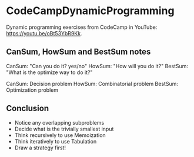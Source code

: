 # CodeCampDynamicProgramming
Dynamic programming exercises from CodeCamp in YouTube: https://youtu.be/oBt53YbR9Kk.

## CanSum, HowSum and BestSum notes
CanSum: "Can you do it? yes/no"
HowSum: "How will you do it?"
BestSum: "What is the optimize way to do it?"

CanSum: Decision problem
HowSum: Combinatorial problem
BestSum: Optimization problem

## Conclusion
- Notice any overlapping subproblems
- Decide what is the trivially smallest input
- Think recursively to use Memoization
- Think iteratively to use Tabulation
- Draw a strategy first!
